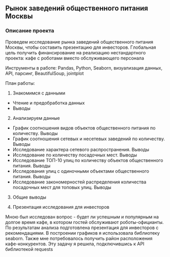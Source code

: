 ## Рынок заведений общественного питания Москвы
### Описание проекта
Проведем исследование рынка заведений общественного питания Москвы,
чтобы составить презентацию для инвесторов. Глобальная цель получить финансирование на реализацию нестандартного проекта: кафе с роботами вместо обслуживающего персонала

Инструменты в работе: Pandas, Python, Seaborn, визуализация данных, 
API, парсинг, BeautifulSoup, jointplot

План работы:
1. Знакомимся с данными
- Чтение и предобработка данных
- Выводы

2. Анализируем данные
- График соотношения видов объектов общественного питания по количеству. Выводы
- График соотношения сетевых и несетевых заведений по количеству. Выводы
- Исследование характера сетевого распространения. Выводы
- Исследование по количеству посадочных мест. Выводы
- Исследование ТОП-10 улиц по количеству объектов общественного питания. Выводы
- Исследования улиц с одиночными объектами общественного питания. Выводы
- Исследование закономерностей распределения количества посадочных мест для топовых улиц. Выводы

3. Общие выводы

4. Презентация исследования для инвесторов

Мною был исследован вопрос - будет ли успешным и популярным на долгое время кафе, в
котором гостей обслуживают роботы-официанты. По результатам анализа подготовлена
презентация для инвесторов с рекомендациями. В построении графиков я использовала
библиотеку seaborn. Также мне потребовалось получить район расположения
кафе-конкурентов. Эту задачу я решила, подключившись к API библиотекой requests
